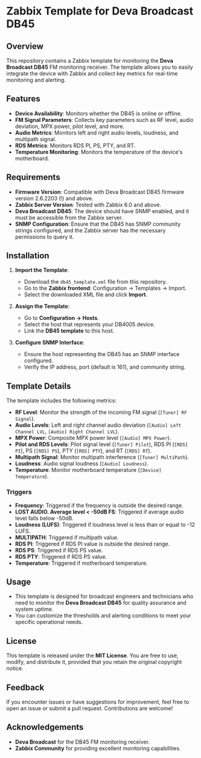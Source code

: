# Zabbix Template for Deva Broadcast DB45

## Overview
This repository contains a Zabbix template for monitoring the **Deva Broadcast DB45** FM monitoring receiver. The template allows you to easily integrate the device with Zabbix and collect key metrics for real-time monitoring and alerting.

## Features
- **Device Availability**: Monitors whether the DB45 is online or offline.
- **FM Signal Parameters**: Collects key parameters such as RF level, audio deviation, MPX power, pilot level, and more.
- **Audio Metrics**: Monitors left and right audio levels, loudness, and multipath signal.
- **RDS Metrics**: Monitors RDS PI, PS, PTY, and RT.
- **Temperature Monitoring**: Monitors the temperature of the device's motherboard.

## Requirements
- **Firmware Version**: Compatible with Deva Broadcast DB45 firmware version 2.6.2203 (!) and above.
- **Zabbix Server Version**: Tested with Zabbix 6.0 and above.
- **Deva Broadcast DB45**: The device should have SNMP enabled, and it must be accessible from the Zabbix server.
- **SNMP Configuration**: Ensure that the DB45 has SNMP community strings configured, and the Zabbix server has the necessary permissions to query it.

## Installation
1. **Import the Template**:
   - Download the `db45_template.xml` file from this repository.
   - Go to the **Zabbix frontend**: Configuration → Templates → Import.
   - Select the downloaded XML file and click **Import**.

2. **Assign the Template**:
   - Go to **Configuration → Hosts**.
   - Select the host that represents your DB4005 device.
   - Link the **DB45 template** to this host.

3. **Configure SNMP Interface**:
   - Ensure the host representing the DB45 has an SNMP interface configured.
   - Verify the IP address, port (default is 161), and community string.

## Template Details
The template includes the following metrics:

- **RF Level**: Monitor the strength of the incoming FM signal (`[Tuner] RF Signal`).
- **Audio Levels**: Left and right channel audio deviation (`[Audio] Left Channel LVL`, `[Audio] Right Channel LVL`).
- **MPX Power**: Composite MPX power level (`[Audio] MPX Power`).
- **Pilot and RDS Levels**: Pilot signal level (`[Tuner] Pilot`), RDS PI (`[RDS] PI`), PS (`[RDS] PS`), PTY (`[RDS] PTY`), and RT (`[RDS] RT`).
- **Multipath Signal**: Monitor multipath interference (`[Tuner] MultiPath`).
- **Loudness**: Audio signal loudness (`[Audio] Loudness`).
- **Temperature**: Monitor motherboard temperature (`[Device] Temperature`).

### Triggers
- **Frequency**: Triggered if the frequency is outside the desired range.
- **LOST AUDIO. Average level < -50dB FS**: Triggered if average audio level falls below -50dB.
- **Loudness (LUFS)**: Triggered if loudness level is less than or equal to -12 LUFS.
- **MULTIPATH**: Triggered if multipath value.
- **RDS PI**: Triggered if RDS PI value is outside the desired range.
- **RDS PS**: Triggered if RDS PS value.
- **RDS PTY**: Triggered if RDS PS value.
- **Temperature**: Triggered if motherboard temperature.


## Usage
- This template is designed for broadcast engineers and technicians who need to monitor the **Deva Broadcast DB45** for quality assurance and system uptime.
- You can customize the thresholds and alerting conditions to meet your specific operational needs.

## License
This template is released under the **MIT License**. You are free to use, modify, and distribute it, provided that you retain the original copyright notice.

## Feedback
If you encounter issues or have suggestions for improvement, feel free to open an issue or submit a pull request. Contributions are welcome!

## Acknowledgements
- **Deva Broadcast** for the DB45 FM monitoring receiver.
- **Zabbix Community** for providing excellent monitoring capabilities.